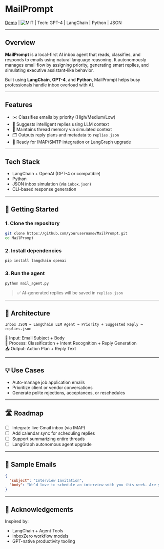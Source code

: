 
# MailPrompt

[Demo](#) | ![MIT](https://img.shields.io/badge/License-MIT-green.svg) | Tech: GPT-4 | LangChain | Python | JSON

---

## Overview

**MailPrompt** is a local-first AI inbox agent that reads, classifies, and responds to emails using natural language reasoning. It autonomously manages email flow by assigning priority, generating smart replies, and simulating executive assistant-like behavior.

Built using **LangChain**, **GPT-4**, and **Python**, MailPrompt helps busy professionals handle inbox overload with AI.

---

## Features

- ✉️ Classifies emails by priority (High/Medium/Low)
- 🧠 Suggests intelligent replies using LLM context
- 🔄 Maintains thread memory via simulated context
- 🗂️ Outputs reply plans and metadata to `replies.json`
- 📁 Ready for IMAP/SMTP integration or LangGraph upgrade

---

## Tech Stack

- LangChain + OpenAI (GPT-4 or compatible)
- Python
- JSON inbox simulation (via `inbox.json`)
- CLI-based response generation

---

## 🚀 Getting Started

### 1. Clone the repository
```bash
git clone https://github.com/yourusername/MailPrompt.git
cd MailPrompt
```

### 2. Install dependencies
```bash
pip install langchain openai
```

### 3. Run the agent
```bash
python mail_agent.py
```

> ✅ AI-generated replies will be saved in `replies.json`

---

## 🧠 Architecture

```
Inbox JSON → LangChain LLM Agent → Priority + Suggested Reply → replies.json
```

📨 Input: Email Subject + Body  
🧠 Process: Classification + Intent Recognition + Reply Generation  
📤 Output: Action Plan + Reply Text

---

## 💡 Use Cases

- Auto-manage job application emails
- Prioritize client or vendor conversations
- Generate polite rejections, acceptances, or reschedules

---

## 🛣️ Roadmap

- [ ] Integrate live Gmail inbox (via IMAP)
- [ ] Add calendar sync for scheduling replies
- [ ] Support summarizing entire threads
- [ ] LangGraph autonomous agent upgrade

---

## 🧪 Sample Emails

```json
{
  "subject": "Interview Invitation",
  "body": "We’d love to schedule an interview with you this week. Are you available?"
}
```

---

## 🙏 Acknowledgements

Inspired by:
- LangChain + Agent Tools
- InboxZero workflow models
- GPT-native productivity tooling
